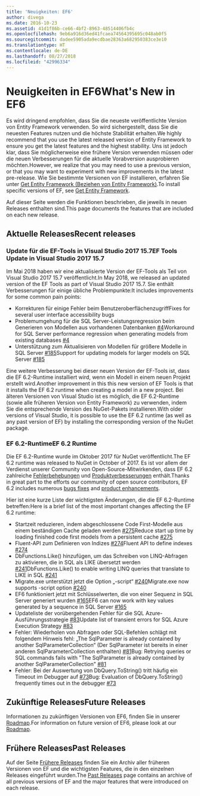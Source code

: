 ```yaml
---
title: 'Neuigkeiten: EF6'
author: divega
ms.date: 2016-10-23
ms.assetid: 41d1f86b-ce66-4bf2-8963-48514406fb4c
ms.openlocfilehash: 9eb6a916d36ed41fcaea74564395695c048ab0f5
ms.sourcegitcommit: dadee5905ada9ecdbae28363a682950383ce3e10
ms.translationtype: HT
ms.contentlocale: de-DE
ms.lasthandoff: 08/27/2018
ms.locfileid: "42996334"
---
```

# <a name="whats-new-in-ef6"></a><span data-ttu-id="31873-102">Neuigkeiten in EF6</span><span class="sxs-lookup"><span data-stu-id="31873-102">What's New in EF6</span></span>

<span data-ttu-id="31873-103">Es wird dringend empfohlen, dass Sie die neueste veröffentlichte Version von Entity Framework verwenden. So wird sichergestellt, dass Sie die neuesten Features nutzen und die höchste Stabilität erhalten.</span><span class="sxs-lookup"><span data-stu-id="31873-103">We highly recommend that you use the latest released version of Entity Framework to ensure you get the latest features and the highest stability.</span></span>
<span data-ttu-id="31873-104">Uns ist jedoch klar, dass Sie möglicherweise eine frühere Version verwenden müssen oder die neuen Verbesserungen für die aktuelle Vorabversion ausprobieren möchten.</span><span class="sxs-lookup"><span data-stu-id="31873-104">However, we realize that you may need to use a previous version, or that you may want to experiment with new improvements in the latest pre-release.</span></span>
<span data-ttu-id="31873-105">Wie Sie bestimmte Versionen von EF installieren, erfahren Sie unter [Get Entity Framework (Beziehen von Entity Framework)](~/ef6/fundamentals/install.md).</span><span class="sxs-lookup"><span data-stu-id="31873-105">To install specific versions of EF, see [Get Entity Framework](~/ef6/fundamentals/install.md).</span></span>

<span data-ttu-id="31873-106">Auf dieser Seite werden die Funktionen beschrieben, die jeweils in neuen Releases enthalten sind.</span><span class="sxs-lookup"><span data-stu-id="31873-106">This page documents the features that are included on each new release.</span></span>

## <a name="recent-releases"></a><span data-ttu-id="31873-107">Aktuelle Releases</span><span class="sxs-lookup"><span data-stu-id="31873-107">Recent releases</span></span>

### <a name="ef-tools-update-in-visual-studio-2017-157"></a><span data-ttu-id="31873-108">Update für die EF-Tools in Visual Studio 2017 15.7</span><span class="sxs-lookup"><span data-stu-id="31873-108">EF Tools Update in Visual Studio 2017 15.7</span></span>

<span data-ttu-id="31873-109">Im Mai 2018 haben wir eine aktualisierte Version der EF-Tools als Teil von Visual Studio 2017 15.7 veröffentlicht.</span><span class="sxs-lookup"><span data-stu-id="31873-109">In May 2018, we released an updated version of the EF Tools as part of Visual Studio 2017 15.7.</span></span>
<span data-ttu-id="31873-110">Sie enthält Verbesserungen für einige übliche Problempunkte:</span><span class="sxs-lookup"><span data-stu-id="31873-110">It includes improvements for some common pain points:</span></span>

- <span data-ttu-id="31873-111">Korrekturen für einige Fehler beim Benutzeroberflächenzugriff</span><span class="sxs-lookup"><span data-stu-id="31873-111">Fixes for several user interface accessibility bugs</span></span>
- <span data-ttu-id="31873-112">Problemumgehung für die SQL Server-Leistungsregression beim Generieren von Modellen aus vorhandenen Datenbanken [#4](https://github.com/aspnet/entityframework6/issues/4)</span><span class="sxs-lookup"><span data-stu-id="31873-112">Workaround for SQL Server performance regression when generating models from existing databases [#4](https://github.com/aspnet/entityframework6/issues/4)</span></span>
- <span data-ttu-id="31873-113">Unterstützung zum Aktualisieren von Modellen für größere Modelle in SQL Server [#185](https://github.com/aspnet/EntityFramework6/issues/185)</span><span class="sxs-lookup"><span data-stu-id="31873-113">Support for updating models for larger models on SQL Server [#185](https://github.com/aspnet/EntityFramework6/issues/185)</span></span>

<span data-ttu-id="31873-114">Eine weitere Verbesserung bei dieser neuen Version der EF-Tools ist, dass die EF 6.2-Runtime installiert wird, wenn ein Modell in einem neuen Projekt erstellt wird.</span><span class="sxs-lookup"><span data-stu-id="31873-114">Another improvement in this this new version of EF Tools is that it installs the EF 6.2 runtime when creating a model in a new project.</span></span> <span data-ttu-id="31873-115">Bei älteren Versionen von Visual Studio ist es möglich, die EF 6.2-Runtime (sowie alle früheren Version von Entity Framework) zu verwenden, indem Sie die entsprechende Version des NuGet-Pakets installieren.</span><span class="sxs-lookup"><span data-stu-id="31873-115">With older versions of Visual Studio, it is possible to use the EF 6.2 runtime (as well as any past version of EF) by installing the corresponding version of the NuGet package.</span></span>

### <a name="ef-62-runtime"></a><span data-ttu-id="31873-116">EF 6.2-Runtime</span><span class="sxs-lookup"><span data-stu-id="31873-116">EF 6.2 Runtime</span></span>

<span data-ttu-id="31873-117">Die EF 6.2-Runtime wurde im Oktober 2017 für NuGet veröffentlicht.</span><span class="sxs-lookup"><span data-stu-id="31873-117">The EF 6.2 runtime was released to NuGet in October of 2017.</span></span>
<span data-ttu-id="31873-118">Es ist vor allem der Verdienst unserer Community von Open-Source-Mitwirkenden, dass EF 6.2 zahlreiche [Fehlerbehebungen](https://github.com/aspnet/entityframework6/issues?utf8=%E2%9C%93&q=is%3Aissue%20milestone%3A6.2.0%20is%3Aclosed%20label%3Aclosed-fixed%20-label%3Aarea-tools%20label%3Atype-bug) und [Produktverbesserungen](https://github.com/aspnet/entityframework6/issues?utf8=%E2%9C%93&q=is%3Aissue%20milestone%3A6.2.0%20is%3Aclosed%20label%3Aclosed-fixed%20-label%3Aarea-tools%20label%3Atype-enhancement%20) enthält.</span><span class="sxs-lookup"><span data-stu-id="31873-118">Thanks in great part to the efforts our community of open source contributors, EF 6.2 includes numerous [bugs fixes](https://github.com/aspnet/entityframework6/issues?utf8=%E2%9C%93&q=is%3Aissue%20milestone%3A6.2.0%20is%3Aclosed%20label%3Aclosed-fixed%20-label%3Aarea-tools%20label%3Atype-bug) and [product enhancements](https://github.com/aspnet/entityframework6/issues?utf8=%E2%9C%93&q=is%3Aissue%20milestone%3A6.2.0%20is%3Aclosed%20label%3Aclosed-fixed%20-label%3Aarea-tools%20label%3Atype-enhancement%20).</span></span>

<span data-ttu-id="31873-119">Hier ist eine kurze Liste der wichtigsten Änderungen, die die EF 6.2-Runtime betreffen:</span><span class="sxs-lookup"><span data-stu-id="31873-119">Here is a brief list of the most important changes affecting the EF 6.2 runtime:</span></span>

- <span data-ttu-id="31873-120">Startzeit reduzieren, indem abgeschlossene Code First-Modelle aus einem beständigen Cache geladen werden [#275](https://github.com/aspnet/EntityFramework6/issues/275)</span><span class="sxs-lookup"><span data-stu-id="31873-120">Reduce start up time by loading finished code first models from a persistent cache [#275](https://github.com/aspnet/EntityFramework6/issues/275)</span></span>
- <span data-ttu-id="31873-121">Fluent-API zum Definieren von Indizes [#274](https://github.com/aspnet/EntityFramework6/issues/274)</span><span class="sxs-lookup"><span data-stu-id="31873-121">Fluent API to define indexes [#274](https://github.com/aspnet/EntityFramework6/issues/274)</span></span>
- <span data-ttu-id="31873-122">DbFunctions.Like() hinzufügen, um das Schreiben von LINQ-Abfragen zu aktivieren, die in SQL als LIKE übersetzt werden [#241](https://github.com/aspnet/EntityFramework6/issues/241)</span><span class="sxs-lookup"><span data-stu-id="31873-122">DbFunctions.Like() to enable writing LINQ queries that translate to LIKE in SQL [#241](https://github.com/aspnet/EntityFramework6/issues/241)</span></span>
- <span data-ttu-id="31873-123">Migrate.exe unterstützt jetzt die Option „-script“ [#240](https://github.com/aspnet/EntityFramework6/issues/240)</span><span class="sxs-lookup"><span data-stu-id="31873-123">Migrate.exe now supports -script option [#240](https://github.com/aspnet/EntityFramework6/issues/240)</span></span>
- <span data-ttu-id="31873-124">EF6 funktioniert jetzt mit Schlüsselwerten, die von einer Sequenz in SQL Server generiert wurden [#165](https://github.com/aspnet/EntityFramework6/issues/165)</span><span class="sxs-lookup"><span data-stu-id="31873-124">EF6 can now work with key values generated by a sequence in SQL Server [#165](https://github.com/aspnet/EntityFramework6/issues/165)</span></span>
- <span data-ttu-id="31873-125">Updateliste der vorübergehenden Fehler für die SQL Azure-Ausführungsstrategie [#83](https://github.com/aspnet/EntityFramework6/issues/83)</span><span class="sxs-lookup"><span data-stu-id="31873-125">Update list of transient errors for SQL Azure Execution Strategy [#83](https://github.com/aspnet/EntityFramework6/issues/83)</span></span>
- <span data-ttu-id="31873-126">Fehler: Wiederholen von Abfragen oder SQL-Befehlen schlägt mit folgendem Hinweis fehl: „The SqlParameter is already contained by another SqlParameterCollection“ (Der SqlParameter ist bereits in einer anderen SqlParameterCollection enthalten) [#81](https://github.com/aspnet/EntityFramework6/issues/81)</span><span class="sxs-lookup"><span data-stu-id="31873-126">Bug: Retrying queries or SQL commands fails with "The SqlParameter is already contained by another SqlParameterCollection" [#81](https://github.com/aspnet/EntityFramework6/issues/81)</span></span>
- <span data-ttu-id="31873-127">Fehler: Bei der Auswertung von DbQuery.ToString() tritt häufig ein Timeout im Debugger auf [#73](https://github.com/aspnet/EntityFramework6/issues/73)</span><span class="sxs-lookup"><span data-stu-id="31873-127">Bug: Evaluation of DbQuery.ToString() frequently times out in the debugger [#73](https://github.com/aspnet/EntityFramework6/issues/73)</span></span>

## <a name="future-releases"></a><span data-ttu-id="31873-128">Zukünftige Releases</span><span class="sxs-lookup"><span data-stu-id="31873-128">Future Releases</span></span>

<span data-ttu-id="31873-129">Informationen zu zukünftigen Versionen von EF6, finden Sie in unserer [Roadmap](roadmap.md).</span><span class="sxs-lookup"><span data-stu-id="31873-129">For information on future version of EF6, please look at our [Roadmap](roadmap.md).</span></span>

## <a name="past-releases"></a><span data-ttu-id="31873-130">Frühere Releases</span><span class="sxs-lookup"><span data-stu-id="31873-130">Past Releases</span></span>

<span data-ttu-id="31873-131">Auf der Seite [Frühere Releases](past-releases.md) finden Sie ein Archiv aller früheren Versionen von EF und die wichtigsten Features, die in den einzelnen Releases eingeführt wurden.</span><span class="sxs-lookup"><span data-stu-id="31873-131">The [Past Releases](past-releases.md) page contains an archive of all previous versions of EF and the major features that were introduced on each release.</span></span>
